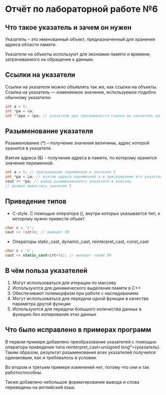 # Отчёт по лабораторной работе №6 #

## Что такое указатель и зачем он нужен ##

Указатель – это именованный объект, предназначенный для хранения адреса области памяти.

Указатели на объекты используют для экономии памяти и времени, затрачиваемого на обращение к данным.

## Ссылки на указатели ##

Ссылки на указатели можно объявлять так же, как ссылки на объекты. Ссылка на указатель — изменяемое значение, используемое подобно обычному указателю.

```c++
int a = 5;
int *pa = &a;
int **ppa = &pa; // указателю ppa присваивается ссылка на указатель pa
```

## Разыменование указателя ##

Разыменование (*) – получение значения величины, адрес которой хранится в указателе.

Взятие адреса (&) - получение адреса в памяти, по которому хранится значение переменной.

```c++
int a = 5; // присваивание переменной a значения 5
int *pa = &a; // взятие адреса переменной a и присваивание его указателю pa
cout << *pa; // вывод разыменованного указателя в консоль
// должно вывестись значение 5
```

## Приведение типов ##

- C-style. С помощью оператора (), внутри которых указывается тип, к которому нужно привести объект

```c++
char c = 'c';
cout << (int)c; // выведет 99
```

- Операторы static_cast, dynamic_cast, reinterpret_cast, const_cast

```c++
char c = 'c';
cout << static_cast<int>(c); // выведет также 99
```

## В чём польза указателей ##

1. Могут использоваться для итерации по массиву
2. Используются для динамического выделения памяти в C++
3. Обеспечивают полиморфизм при работе с наследованием
4. Могут использоваться для передачи одной функции в качестве параметра другой функции
5. Используются для передачи большого количества данных в функцию без копирования этих данных

## Что было исправлено в примерах программ ##

В первом примере добавлено преобразование указателей с помощью оператора приведения типа reinterpret_cast\<unsigned long*>(указатель). Таким образом, результат разыменования всех указателей получился одинаковым, как и требовалось в условии.

Во втором и третьем примере изменений нет, потому что они и так работоспособны.

Также добавлено небольшое форматирование вывода и слова переведены на английский язык.
